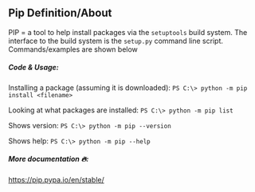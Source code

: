 ## Pip Definition/About
PIP = a tool to help install packages via the `setuptools` build system. The interface to the build system is the `setup.py` command line script. Commands/examples are shown below

##### Code & Usage:
Installing a package (assuming it is downloaded):
`PS C:\> python -m pip install <filename>`

Looking at what packages are installed:
`PS C:\> python -m pip list`

Shows version:
`PS C:\> python -m pip --version`

Shows help:
`PS C:\> python -m pip --help`


##### More documentation :fire::
https://pip.pypa.io/en/stable/
